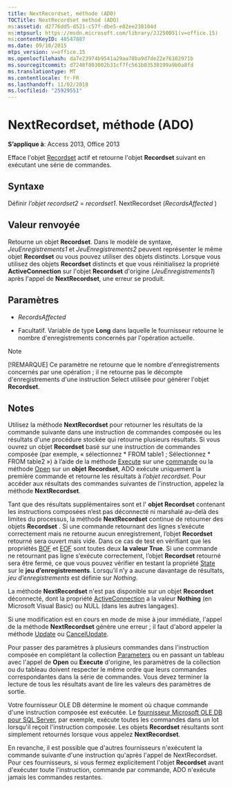 ```yaml
---
title: NextRecordset, méthode (ADO)
TOCTitle: NextRecordset method (ADO)
ms:assetid: d2776dd5-d521-c57f-dbe5-e02ee238104d
ms:mtpsurl: https://msdn.microsoft.com/library/JJ250051(v=office.15)
ms:contentKeyID: 48547887
ms.date: 09/18/2015
mtps_version: v=office.15
ms.openlocfilehash: da7e23974b9541a29aa78ba9d7de22e76102971b
ms.sourcegitcommit: d7248f803002b31cf7fc561b03530199a9b0a8fd
ms.translationtype: MT
ms.contentlocale: fr-FR
ms.lasthandoff: 11/02/2018
ms.locfileid: "25929551"
---
```

# <a name="nextrecordset-method-ado"></a>NextRecordset, méthode (ADO)


**S’applique à**: Access 2013, Office 2013
 

Efface l'objet [Recordset](recordset-object-ado.md) actif et retourne l'objet **Recordset** suivant en exécutant une série de commandes.

## <a name="syntax"></a>Syntaxe

Définir *l’objet recordset2* = *recordset1*. NextRecordset (*RecordsAffected* )

## <a name="return-value"></a>Valeur renvoyée

Retourne un objet **Recordset**. Dans le modèle de syntaxe, *JeuEnregistrements1* et *JeuEnregistrements2* peuvent représenter le même objet **Recordset** ou vous pouvez utiliser des objets distincts. Lorsque vous utilisez des objets **Recordset** distincts et que vous réinitialisez la propriété **ActiveConnection** sur l'objet **Recordset** d'origine (*JeuEnregistrements1*) après l'appel de **NextRecordset**, une erreur se produit.

## <a name="parameters"></a>Paramètres

- *RecordsAffected*

- Facultatif. Variable de type **Long** dans laquelle le fournisseur retourne le nombre d'enregistrements concernés par l'opération actuelle.


> [!NOTE]
> <P>[!REMARQUE] Ce paramètre ne retourne que le nombre d'enregistrements concernés par une opération ; il ne retourne pas le décompte d'enregistrements d'une instruction Select utilisée pour générer l'objet <STRONG>Recordset</STRONG>.</P>



## <a name="remarks"></a>Notes

Utilisez la méthode **NextRecordset** pour retourner les résultats de la commande suivante dans une instruction de commandes composée ou les résultats d'une procédure stockée qui retourne plusieurs résultats. Si vous ouvrez un objet **Recordset** basé sur une instruction de commandes composée (par exemple, « sélectionnez \* FROM table1 ; Sélectionnez \* FROM table2 ») à l’aide de la méthode [Execute](https://docs.microsoft.com/office/vba/access/concepts/miscellaneous/execute-method-ado-command) sur une [commande](command-object-ado.md) ou la méthode [Open](open-method-ado-recordset.md) sur un **objet Recordset**, ADO exécute uniquement la première commande et retourne les résultats à *l’objet recordset*. Pour accéder aux résultats des commandes suivantes de l'instruction, appelez la méthode **NextRecordset**.

Tant que des résultats supplémentaires sont et l' **objet Recordset** contenant les instructions composées n’est pas déconnecté ni marshalé au-delà des limites du processus, la méthode **NextRecordset** continue de retourner des objets **Recordset** . Si une commande retournant des lignes s’exécute correctement mais ne retourne aucun enregistrement, l’objet **Recordset** retourné sera ouvert mais vide. Dans ce cas de test en vérifiant que les propriétés [BOF](bof-eof-properties-ado.md) et [EOF](bof-eof-properties-ado.md) sont toutes deux **la valeur True**. Si une commande ne retournant pas ligne s’exécute correctement, l’objet **Recordset** retourné sera être fermé, ce que vous pouvez vérifier en testant la propriété [State](state-property-ado.md) sur le **jeu d’enregistrements**. Lorsqu’il n’y a aucune davantage de résultats, *jeu d’enregistrements* est définie sur *Nothing*.

La méthode **NextRecordset** n'est pas disponible sur un objet **Recordset** déconnecté, dont la propriété [ActiveConnection](activeconnection-property-ado.md) a la valeur **Nothing** (en Microsoft Visual Basic) ou NULL (dans les autres langages).

Si une modification est en cours en mode de mise à jour immédiate, l'appel de la méthode **NextRecordset** génère une erreur ; il faut d'abord appeler la méthode [Update](update-method-ado.md) ou [CancelUpdate](cancelupdate-method-ado.md).

Pour passer des paramètres à plusieurs commandes dans l'instruction composée en complétant la collection [Parameters](parameters-collection-ado.md) ou en passant un tableau avec l'appel de **Open** ou **Execute** d'origine, les paramètres de la collection ou du tableau doivent respecter le même ordre que leurs commandes correspondantes dans la série de commandes. Vous devez terminer la lecture de tous les résultats avant de lire les valeurs des paramètres de sortie.

Votre fournisseur OLE DB détermine le moment où chaque commande d'une instruction composée est exécutée. Le [fournisseur Microsoft OLE DB pour SQL Server](microsoft-ole-db-provider-for-sql-server.md), par exemple, exécute toutes les commandes dans un lot lorsqu'il reçoit l'instruction composée. Les objets **Recordset** résultants sont simplement retournés lorsque vous appelez **NextRecordset**.

En revanche, il est possible que d'autres fournisseurs n'exécutent la commande suivante d'une instruction qu'après l'appel de NextRecordset. Pour ces fournisseurs, si vous fermez explicitement l'objet **Recordset** avant d'exécuter toute l'instruction, commande par commande, ADO n'exécute jamais les commandes restantes.

